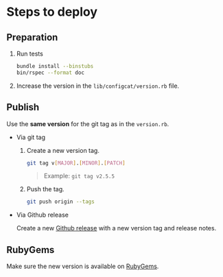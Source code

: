 # Steps to deploy
## Preparation
1. Run tests
   ```bash
   bundle install --binstubs
   bin/rspec --format doc
   ```
2. Increase the version in the `lib/configcat/version.rb` file.
## Publish
Use the **same version** for the git tag as in the `version.rb`.
- Via git tag
    1. Create a new version tag.
       ```bash
       git tag v[MAJOR].[MINOR].[PATCH]
       ```
       > Example: `git tag v2.5.5`
    2. Push the tag.
       ```bash
       git push origin --tags
       ```
- Via Github release 

  Create a new [Github release](https://github.com/configcat/ruby-sdk/releases) with a new version tag and release notes.

## RubyGems
Make sure the new version is available on [RubyGems](https://rubygems.org/gems/configcat).
